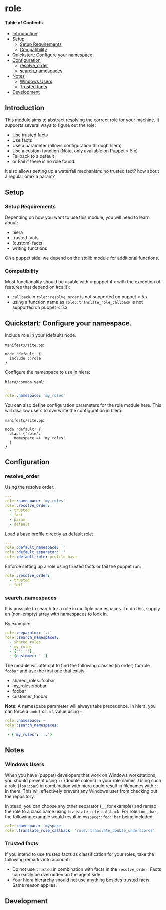 # role

[TOC levels=2-4]: # "#### Table of Contents"

#### Table of Contents
- [Introduction](#introduction)
- [Setup](#setup)
    - [Setup Requirements](#setup-requirements)
    - [Compatibility](#compatibility)
- [Quickstart: Configure your namespace.](#quickstart-configure-your-namespace)
- [Configuration](#configuration)
    - [resolve_order](#resolve_order)
    - [search_namespaces](#search_namespaces)
- [Notes](#notes)
    - [Windows Users](#windows-users)
    - [Trusted facts](#trusted-facts)
- [Development](#development)

## Introduction

This module aims to abstract resolving the correct role for your
machine. It supports several ways to figure out the role:

* Use trusted facts
* Use facts
* Use a parameter (allows configuration through hiera)
* Use a custom function (Note, only available on Puppet > 5.x)
* Fallback to a default
* or Fail if there is no role found.

It also allows setting up a waterfall mechanism: no trusted fact? how
about a regular one? a param?

## Setup

### Setup Requirements

Depending on how you want to use this module, you will need to learn
about:
* hiera
* trusted facts
* (custom) facts
* writing functions

On a puppet side: we depend on the stdlib module for additional
functions.

### Compatibility

Most functionality should be usable with > puppet 4.x with
the exception of features that depend on #call():

* `callback` in `role::resolve_order` is not supported on puppet < 5.x
* using a function name as `role::translate_role_callback` is not supported on puppet < 5.x

## Quickstart: Configure your namespace.

Include role in your (default) node.

`manifests/site.pp`:

```puppet
node 'default' {
  include ::role
}
```

Configure the namespace to use in hiera:

`hiera/common.yaml`:

```yaml
---
role::namespace: 'my_roles'
```

You can also define configuration parameters for the role module here. This will
disallow users to overwrite the configuration in hiera:

`manifests/site.pp`:

```puppet
node 'default' {
  class {'role':
    namespace => 'my_roles'
  }
}
```

## Configuration

### resolve_order

Using the resolve order.

```yaml
---
role::namespace: 'my_roles'
role::resolve_order:
  - trusted
  - fact
  - param
  - default
```

Load a base profile directly as default role:

```yaml
---
role::default_namespace: ''
role::default_separator: ''
role::default_role: profile_base
```

Enforce setting up a role using trusted facts or fail the puppet run:

```yaml
role::resolve_order:
  - trusted
  - fail
```

### search_namespaces

It is possible to search for a role in multiple namespaces. To do this,
supply an (non-empty) array with namespaces to look in.

By example:

```yaml
role::separator: '::'
role::search_namespaces:
  - shared_roles
  - my_roles
  - {'': ''}
  - {customer: '_'}
```

The module will attempt to find the following classes (in order) for
role `foobar` and use the first one that exists.

- shared_roles::foobar
- my_roles::foobar
- foobar
- customer_foobar


**Note**: A namespace parameter will always take precedence. In hiera,
you can force a `undef` or `nil` value using `~`.

```yaml
role::namespace: ~
role::search_namespaces:
 - ''
 - {'my_roles': '::'}

```

## Notes

### Windows Users

When you have (puppet) developers that work on Windows workstations, you
should prevent using `::` (double colons) in your role names. Using such
a role (`foo::bar`) in combination with hiera could result in filenames
with `::` in them. This will effectively prevent any Windows user from
checking out the repository.

In stead, you can choose any other separator (`__` for example) and
remap the role to a class name using `translate_role_callback`. For role
`foo__bar`, the following example would result in `myspace::foo::bar`
being included.

```yaml
role::namespace: 'myspace'
role::translate_role_callback: 'role::translate_double_underscores'
```

### Trusted facts

If you intend to use trusted facts as classification for your roles,
take the following remarks into account:

* Do not use `trusted` in combination with facts in the `resolve_order`:
  Facts can easily be overridden on the agent side.
* Your hiera hierarchy should not use anything besides trusted facts.
  Same reason applies.

## Development

